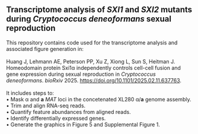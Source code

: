 ## Transcriptome analysis of *SXI1* and *SXI2* mutants during *Cryptococcus deneoformans* sexual reproduction
This repository contains code used for the transcriptome analysis and associated figure generation in: \
\
Huang J, Lehmann AE, Peterson PP, Xu Z, Xiong L, Sun S, Heitman J.
Homeodomain protein Sxi1α independently controls cell-cell fusion and gene expression during sexual reproduction
in *Cryptococcus deneoformans*. *bioRxiv* 2025. https://doi.org/10.1101/2025.02.11.637763. \
\
It includes steps to: \
  • Mask α and **a** *MAT* loci in the concetenated XL280 α/**a** genome assembly. \
  • Trim and align RNA-seq reads. \
  • Quantify feature abundances from aligned reads. \
  • Identify differentially expressed genes. \
  • Generate the graphics in Figure 5 and Supplemental Figure 1.
